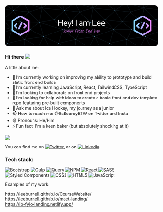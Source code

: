 ![Header](./github-header-image-1.png)

### Hi there <img src="https://raw.githubusercontent.com/MartinHeinz/MartinHeinz/master/wave.gif" width="30px">

A little about me:

- 🔭 I’m currently working on improving my ability to prototype and build static front end builds
- 🌱 I’m currently learning JavaScript, React, TailwindCSS, TypeScript
- 👯 I’m looking to collaborate on front end projects
- 🤔 I’m looking for help with ideas to create a basic front end dev template repo featuring pre-built components
- 💬 Ask me about Ice Hockey, my journey as a junior
- 📫 How to reach me: @ItsBeeroyBTW on Twitter and Insta
- 😄 Pronouns: He/Him
- ⚡ Fun fact: I'm a keen baker (but absolutely shocking at it)

<img align="center" src="https://github-readme-stats.vercel.app/api/top-langs/?username=leeburnell&theme=dracula" />

<!-- Actual text -->

You can find me on [![Twitter][1.2]][1], or on [![LinkedIn][2.2]][2].

<!-- Icons -->

[1.2]: http://i.imgur.com/wWzX9uB.png (twitter icon without padding)
[2.2]: https://raw.githubusercontent.com/MartinHeinz/MartinHeinz/master/linkedin-3-16.png (LinkedIn icon without padding)

<!-- Links to your social media accounts -->

[1]: https://twitter.com/itsbeeroybtw
[2]: https://www.linkedin.com/in/ljburnell/

### Tech stack:

![Bootstrap](https://img.shields.io/badge/bootstrap-%23563D7C.svg?style=for-the-badge&logo=bootstrap&logoColor=white)
![Gulp](https://img.shields.io/badge/GULP-%23CF4647.svg?style=for-the-badge&logo=gulp&logoColor=white)
![jQuery](https://img.shields.io/badge/jquery-%230769AD.svg?style=for-the-badge&logo=jquery&logoColor=white)
![NPM](https://img.shields.io/badge/NPM-%23000000.svg?style=for-the-badge&logo=npm&logoColor=white)
![React](https://img.shields.io/badge/react-%2320232a.svg?style=for-the-badge&logo=react&logoColor=%2361DAFB)
![SASS](https://img.shields.io/badge/SASS-hotpink.svg?style=for-the-badge&logo=SASS&logoColor=white)
![Styled Components](https://img.shields.io/badge/styled--components-DB7093?style=for-the-badge&logo=styled-components&logoColor=white)
![CSS3](https://img.shields.io/badge/css3-%231572B6.svg?style=for-the-badge&logo=css3&logoColor=white)
![HTML5](https://img.shields.io/badge/html5-%23E34F26.svg?style=for-the-badge&logo=html5&logoColor=white)
![JavaScript](https://img.shields.io/badge/javascript-%23323330.svg?style=for-the-badge&logo=javascript&logoColor=%23F7DF1E)

Examples of my work:

https://leeburnell.github.io/CourseWebsite/ <br />
https://leeburnell.github.io/meet-landing/ <br />
https://lb-fylo-landing.netlify.app/
